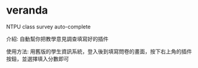# veranda
NTPU class survey auto-complete

介紹: 自動幫你把教學意見調查填寫好的插件

使用方法: 用舊版的學生資訊系統，登入後到填寫問卷的畫面，按下右上角的插件按鈕，並選擇填入分數即可
